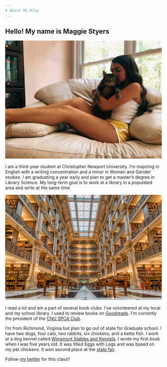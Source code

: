 ```yaml
---
# About Me Blog
---
```

## Hello! My name is Maggie Styers
![Me and Ash](https://github.com/maggiestyers/About-Me/blob/master/Images/MeAndAsh.jpg?raw=true)

I am a third-year student at Christopher Newport University. I’m majoring in English with a writing concentration and a minor in Women and Gender studies. I am graduating a year early and plan to get a master’s degree in Library Science. My long-term goal is to work at a library in a populated area and write at the same time. 

![Big Library](https://github.com/maggiestyers/About-Me/blob/master/Images/Library.jpg?raw=true) 

I read a lot and am a part of several book clubs. I’ve volunteered at my local and my school library. I used to review books on [Goodreads](https://www.goodreads.com). I'm currently the president of the [CNU SPCA Club](https://www.instagram.com/cnuspcaclub/). 

I’m from Richmond, Virginia but plan to go out of state for Graduate school. I have two dogs, four cats, two rabbits, six chickens, and a betta fish. I work at a dog kennel called [Wingmont Stables and Kennels](https://wingmont.com). I wrote my first book when I was five years old. It was titled Eggs with Legs and was based on my pet chickens. It won second place at the [state fair](https://www.statefairva.org).

Follow [my twitter](https://twitter.com/maggie_styers?lang=en) for this class!!
